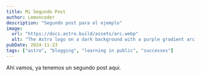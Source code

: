 ```yaml
---
title: Mi Segundo Post
author: Lemoncoder
description: "Segundo post para el ejemplo"
image:
  url: "https://docs.astro.build/assets/arc.webp"
  alt: "The Astro logo on a dark background with a purple gradient arc."
pubDate: 2024-11-23
tags: ["astro", "blogging", "learning in public", "successes"]
---
```


Ahí vamos, ya tenemos un segundo post aqui.
